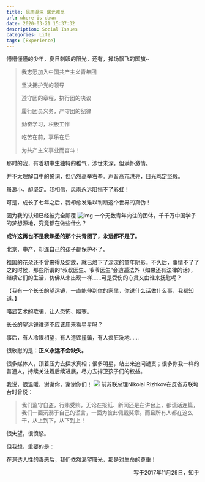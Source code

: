 ```yaml
---
title: 风雨混沌 曙光难觅
url: where-is-dawn
date: 2020-03-21 15:37:32
description: Social Issues
categories: Life
tags: [Experience]
---
```


懵懵懂懂的少年，夏日刺眼的阳光，还有，操场飘飞的国旗~

> 我志愿加入中国共产主义青年团
>
> 坚决拥护党的领导
>
> 遵守团的章程，执行团的决议
>
> 履行团员义务，严守团的纪律
>
> 勤奋学习，积极工作
>
> 吃苦在前，享乐在后
>
> 为共产主义事业而奋斗！

那时的我，有着初中生独特的稚气，涉世未深，但满怀激情。

并不太理解口中的誓词，但仍然高举右拳。声音高亢洪亮，目光笃定坚毅。

虽渺小，却坚定。我相信，风雨永远阻挡不了彩虹！

可是，成长了七年之后，我却愈发难以判断这个世界的真伪！

因为我的认知已经被完全颠覆
![img](https://img2020.cnblogs.com/blog/1260581/202003/1260581-20200320115313972-500146240.png)
一个无数青年向往的团体，千千万中国学子的梦想源地，究竟都在做些什么？

**或许这再也不是我熟悉的那个共青团了，永远都不是了。**

北京，中产，却连自己的孩子都保护不了。

祖国的花朵还不曾来得及绽放，就已烙下了深深的童年阴影。不久后，事情不了了之的时候，那些所谓的“叔叔医生、爷爷医生”会逍遥法外（如果还有法律的话），继续它们的生活，仿佛从未出现一样......可是受伤的心灵又由谁来抚慰呢？

【我有一个长长的望远镜，一直能伸到你的家里，你说什么话做什么事，我都知道。】

略显艺术的欺骗，让人恐怖、胆寒。

长长的望远镜难道不应该用来看星星吗？

事后，有人冷眼相望，有人造谣撞骗，有人疯狂洗地......

很欣慰的是：**正义永远不会缺失。**

很多媒体人，顶着压力去探求真相；很多明星，站出来追问谴责；很多你我一样的普通人，持续关注着后续进展，尽力去捍卫孩子们的权益。

我说，很温暖，谢谢你，谢谢你们！
![](https://img2020.cnblogs.com/blog/1260581/202003/1260581-20200320115322124-352552867.png)
前苏联总理Nikolai Rizhkov在反省苏联垮台时曾说：

> 我们监守自盗，行贿受贿，无论在报纸、新闻还是在讲台上，都谎话连篇，我们一面沉溺于自己的谎言，一面为彼此佩戴奖章。而且所有人都在这么干，从上到下，从下到上！

很失望，很愤怒。

但我想，重要的是：

在洞透人性的善恶后，我们依然渴望曙光，那是对生命的尊重！

<p align="right">写于2017年11月29日，知乎</p>
